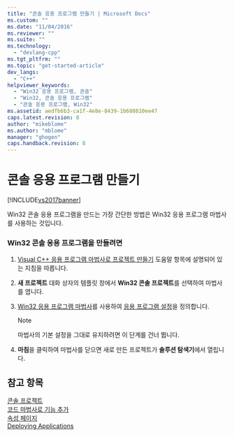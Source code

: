 ```yaml
---
title: "콘솔 응용 프로그램 만들기 | Microsoft Docs"
ms.custom: ""
ms.date: "11/04/2016"
ms.reviewer: ""
ms.suite: ""
ms.technology: 
  - "devlang-cpp"
ms.tgt_pltfrm: ""
ms.topic: "get-started-article"
dev_langs: 
  - "C++"
helpviewer_keywords: 
  - "Win32 응용 프로그램, 콘솔"
  - "Win32, 콘솔 응용 프로그램"
  - "콘솔 응용 프로그램, Win32"
ms.assetid: aedfb6b3-ca1f-4e8e-8439-1b680810ee47
caps.latest.revision: 8
author: "mikeblome"
ms.author: "mblome"
manager: "ghogen"
caps.handback.revision: 8
---
```

# 콘솔 응용 프로그램 만들기
[!INCLUDE[vs2017banner](../assembler/inline/includes/vs2017banner.md)]

Win32 콘솔 응용 프로그램을 만드는 가장 간단한 방법은 Win32 응용 프로그램 마법사를 사용하는 것입니다.  
  
### Win32 콘솔 응용 프로그램을 만들려면  
  
1.  [Visual C\+\+ 응용 프로그램 마법사로 프로젝트 만들기](../ide/creating-desktop-projects-by-using-application-wizards.md) 도움말 항목에 설명되어 있는 지침을 따릅니다.  
  
2.  **새 프로젝트** 대화 상자의 템플릿 창에서 **Win32 콘솔 프로젝트**를 선택하여 마법사를 엽니다.  
  
3.  [Win32 응용 프로그램 마법사](../windows/win32-application-wizard.md)를 사용하여 [응용 프로그램 설정](../windows/application-settings-win-32-project-wizard.md)을 정의합니다.  
  
    > [!NOTE]
    >  마법사의 기본 설정을 그대로 유지하려면 이 단계를 건너 뜁니다.  
  
4.  **마침**을 클릭하여 마법사를 닫으면 새로 만든 프로젝트가 **솔루션 탐색기**에서 열립니다.  
  
## 참고 항목  
 [콘솔 프로젝트](../Topic/Debugging%20Preparation:%20Console%20Projects.md)   
 [코드 마법사로 기능 추가](../ide/adding-functionality-with-code-wizards-cpp.md)   
 [속성 페이지](../ide/property-pages-visual-cpp.md)   
 [Deploying Applications](http://msdn.microsoft.com/ko-kr/4ff8881d-0daf-47e7-bfe7-774c625031b4)